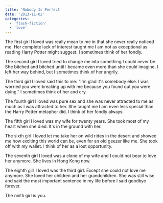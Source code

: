 ```yaml
---
title: 'Nobody Is Perfect'
date: '2013-11-02'
categories:
  - 'flash-fiction'
  - 'love'
---
```


The first girl I loved was really mean to me in that she never really noticed
me. Her complete lack of interest taught me I am not as exceptional as reading
Harry Potter might suggest. I sometimes think of her fondly.

<!-- truncate -->


The second girl I loved tried to change me into something I could never be. She
bitched and bitched until I became even more than she could imagine. I left her
way behind, but I sometimes think of her angrily.

The third girl I loved said this to me: "I'm glad it's somebody else. I was
worried you were breaking up with me because you found out you were dying." I
sometimes think of her and cry.

The fourth girl I loved was pure sex and she was never attracted to me as much
as I was attracted to her. She taught me I am even less special than the Harry
Potter metaphor did. I think of her fondly always.

The fifth girl I loved was my wife for twenty years. She took most of my heart
when she died. It's in the ground with her.

The sixth girl I loved let me take her on wild rides in the desert and showed me
how exciting this world can be, even for an old geezer like me. She took off
with my wallet. I think of her as a lost opportunity.

The seventh girl I loved was a clone of my wife and I could not bear to love her
anymore. She lives in Hong Kong now.

The eighth girl I loved was the third girl. Except she could not love me
anymore. She loved her children and her grandchildren. She was still wise and
said the most important sentence in my life before I said goodbye forever.

The ninth girl is you.
